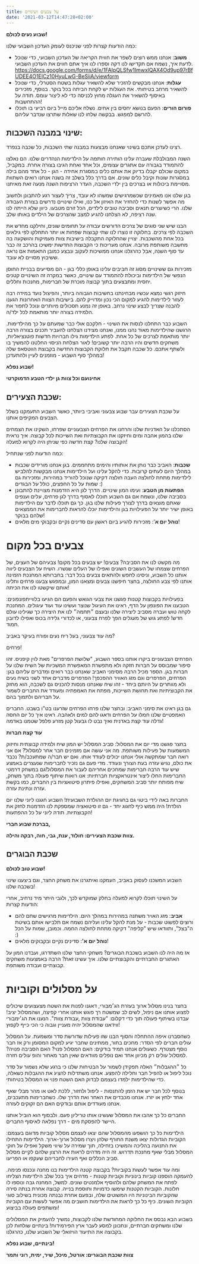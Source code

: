 ```yaml
---
title: על צבעים ושינויים
date: '2021-03-12T14:47:20+02:00'
---
```

**שבוע נעים לכולם!**

כמה הודעות קצרות לפני שניכנס לעומק העדכון השבועי שלנו:

* **משוב**: אנחנו ממש רוצים לשפר את חווית הקריאה של העדכון השבועי, כדי שנוכל לדעת איך, נשמח אם תקדישו לנו דקה וספרו לנו איך אתם חווים את העדכון השבועי. https://docs.google.com/forms/d/e/1FAIpQLSfw1ImwxlQAX4Od9up97rBfUDEE4O1ElCz10HyuLwG-BeSiiA/viewform
* **עגלות**: אנחנו מבקשים להזכיר שלא להשאיר עגלות בשטח הסטרלי, כדי שנוכל להשאיר מרחב בטיחותי. את העגלות יש לקחת הביתה בכל בוקר. בנוסף, מזכירים באיסוף להשאיר את העגלה מחוץ לכניסה כדי לא ליצור עומס. תודה על ההתחשבות! 
* **פורום הורים**: הפעם בנושא יחסים בין אחים. נשלח אליכם מייל ביום רביעי בו תוכלו להרשם למפגש. בבקשה שלחו לנו שאלות שתרצו שנדבר עליהם.

## שינוי במבנה השכבות:

רצינו לעדכן אתכם בשינוי שאנחנו מבצעות במבנה שתי השכבות, כל שכבה בנפרד.

השנה המבולבלת שעברה עלינו הותירה חותמה על הילדימות הנהדרים שלנו. הם נאלצו להתמודד בגבורה עם אתגרים עצומים, וכל אחד ואחת הגיבו בצורה אחרת. במקביל, במקום שכולם יקבלו בדיוק את אותם כלים במסגרת אחידה - הגן - כל אחד מהם בילה במסגרות שונות וקיבל כלים שונים. אם בדרך כלל בשלב זה בשנה אנחנו רואים השתוות מסויימת ביכולות או בצרכים בין ילדי השכבה, העדר הרציפות השנה מנעה זאת מאיתנו.

בגן שלנו אנו מאמינים שכשמרגישים שמשהו לא עובד, צריך לעצור רגע להתבונן ולחשוב מה אפשר לשנות כדי להחזיר את האיזון אל כנו, ואילו שינויים נדרשים בצורת העבודה שלנו. הרי כשיוצרים תנאים וסביבה טובים לילדים, הכל זורם מטבעו. כיוון שלא הייתה לנו שנה רציפה, לא הצלחנו להגיע למצב שהצרכים של הילדים באותו שלב.

הבנו שיש שני סוגים של צרכים הדורשים עבודה על תחומים שונים, וחילקנו מחדש את השכבה לפי צרכים. בחלוקה זו נוצרו לנו שתי קבוצות שפחות או יותר התחלקו לפי גילאים בכל אחת מהשכבות. יצויין שהחלוקה התקבלה בישיבות צוות מעמיקות והושקעה בה מחשבה משותפת מרובה. אנחנו מעריכות כי הקבוצות החדשות ימשיכו בהרכב זה כבר עד סוף השנה, אבל כהרגלנו אנחנו ממשיכות לעקוב ונבצע כמובן התאמות אם נראה ששיבוץ מסויים לא עובד.

מזכירות גם ששינויים מסוג זה חביבים עלינו באופן כללי בגן - הם מסייעים בבניית החוסן הנפשי של הילדימות וביכולת להתמודד עם שינויים, כאשר במקרה זה השינויים קטנים יחסית ומתבצעים בתוך קבוצה מוכרת של חברימות, מחנכות וחללים.

חיזוק רגשי נמצא עכשיו מבחינתנו בחשיבות הגבוהה ביותר, והפיצול נועד במידה רבה לעזור לילדימות להגיע למקום הכי נכון ומדוייק להם. בישיבות הצוות האחרונות הגענו להבנה שצריך לבצע שינוי נרחב. באופן זה נמנע תסכולים מיותרים ונוכל לתפור את הלמידה בצורה יותר מותאמת לכל ילד/ה.

השבוע כבר התחלנו לנסות את השינוי - חלקכם אולי כבר שמעתם על כך מהילדימות. הרגשנו שהילדימות מאוד נהנו ממנו, ואנחנו מצידנו הצלחנו להעביר תכנים בצורה הרבה יותר מותאמת לצרכים של כל אחת. לפתע הילדימות גילו חברויות חדשות פוטנציאליות, משחקים חדשים והיו הרבה יותר קשובים! לאור הצלחת הניסוי החלטנו להמשיך בו ולשתף אתכם. כל שכבה תקבל את חלוקת הקבוצות החדשה בקבוצת הווטסאפ שלה במהלך סוף השבוע - מוזמנים לעיין ולהתעדכן!

**שבוע נפלא!**

**אחינועם וכל צוות גן ילדי הטבע הדמוקרטי**

## שכבת הצעירים:

על שכבת הצעירים עבר שבוע צבעוני ואביבי ביותר, כאשר השבוע התעמקנו בשלל הצבעים המקיפים אותנו. 

הסתכלנו על האדניות שלנו והרחנו את הפרחים הצבעוניים שפרחו, השקינו את הצמחים שלנו בהמון אהבה ומים וחיזקנו את הקבוצתיות ואת השייכות לכל קבוצה. איך נראית הקבוצה שלנו? קצת חדשה כפי שניתן היה לקרוא למעלה!

כמה הודעות לפני שנתחיל:

* **שכבות**: האביב כבר נותן את אותותיו והימים מתחממים. בגן אנחנו מורידים שכבות במהלך היום לעתים קרובות. כדי להקל עלינו ועל הילדימות אנחנו מבקשות להלביש לילדימות מתחת לחולצה העבה חולצה דקיקה שנוכל להוריד במהירות, ומזכירות גם שמות על כל החפצים, כולל על הבגדים :)
* **הפתעות מן הטבע**: ועימו המון שינויים. הדרך לגן היא הזדמנות מצויינת להתבונן בסביבה שלנו, ונשמח אם גם השבוע תוכלו לאסוף בדרך לגן פרחים, עלים וענפים שאתם מוצאים בדרך לצורך פעילות שלנו בגן. כך גם תוכלו לדבר עם הילדימות באופן ישיר יותר על הפעילויות בגן והילדימות יוכלו להראות לחברימות את הממצאים שלהם בבוקר!
* **נוהל יום א**': מזכירות להגיע ביום ראשון עם סדינים נקיים ובקבוקי מים מלאים!

# צבעים בכל מקום

מה מקשט לנו את הסביבה? צבעים! יש צבעים בכל מקום! צבעיהם של העצים, של הפרחים שצמחו של העשבים השונים ואפילו של העלים שנשרו. השיח על הצבעים ליווה אותנו כל השבוע, וניסינו לחפש ולהתאים צבעים בכל דבר: בחברותא המחנכת הזמינה אותנו לפי צבע החולצה, בחצר חיפשנו צבעים ומצאנו המון, ובמפגש צבענו פרחים ותלינו אותם שיקשטו לנו את הכיתה!

בפעילויות בקבוצות קטנות פגשנו את צבעי הגואש והפעם הם הגיעו בלווייתפונפונים: הטבענו את הפונפון על הדף, ראינו את העיגול שנוצר ועשינו עוד ועוד עיגולים. המחנכת לקחה טוש ועברה מסביב ליצירה שלנו ובעצם ״תחמה״ לנו את היצירה כך שגילינו עולם חדש! לפתע גוש של מעגלים הפך לפרח צבעוני, או לכדורי גלידה בכוס ואפילו לדובון חמוד.

מה עוד צבעוני, בעל ריח נעים ופורח בעיקר באביב?

פרחים!

הפרחים הצבעוניים ביקרו אותנו בספר השבוע, "שלושת הפרפרים" מאת לוין קיפניס. זהו סיפור שמבוסס על חברות חזקה ולא מתפשרת המאפשרת המשכיות של השיח שלנו על חברות בגן. הספר מכיל הרבה מסימני האביב שאנחנו כבר רואים  ומדברים עליהם בגן: הפרחים, הפרפרים וגם מזג האוויר ההפכפך! הפרפרים מדברים אחד לשני בשיח נעים ולא מוותרים על היותם ביחד - זהו שיח שאנחנו מנסות להכניס גם לשכבה, הוא מחזק את הקבוציתיות ואת תחושת השייכות, מפתח את האמפתיה ומעודד את החברים לשמור על חבריהם ולתמוך בהם.

גם בגן ראינו את סימני האביב: ובחצר שלנו פרחו הפרחים שזרענו בט"ו בשבט. החברים האמפטיים שלנו חמלו על הפרחים ודאגו להם למים ולאהבה. ראינו איך כל יום החסה גדלה עוד קצת באדנית ואיך נבט לו גבעול קטן מזרע פלפל שטמנו באדמה!

**עוד קצת חברות**

בחצר פגשנו מדי יום את המסלול: סביב המסלול יש המון שיח ולמידה קבוצתית וחיזוק המשמעות של פעילות משותפת. מה אני עושה אם מזמינים חבר אחר למסלול? אם אני רואה חבר שמתקשה אולי אנחנו יכולים לעודד אותו. ואם יש חבר/ה שמתעכב/ת? נכבד את כולם, נגיש עזרה בעת הצורך ונעודד. מדי פעם גם נזכיר לחברימות שנעצרים באמצע שיש עוד הרבה חברימות שמחכים אחריהם לעבור את המסלול!גם במשחק דרמטי החברימות החלו ליצור אינטראקציות חברתיות: אנו רואות שיתוף פעולה בתוך משחק, שיח מפותח יותר סביב המשחקים, ואפילו פיתרון סיטואציות בין החברים, כמו בקשת עזרה ונתינת עזרה.

החברות באה לידי ביטוי גם בחגיגת יום ההולדת השבועית! השבוע חגגנו ליוני שלנו יום הולדת! היה ממש כיף לחגוג יחד - גם זו סיטואציה שמספקת לנו הזדמנות לחזק את הקבוצתיות. תודה ליוני על כל ההפתעות!

**בברכת שבוע חברי,**

**צוות שכבת הצעירים: חולוד, ענת, גבי, חוה, רבקה והילה.**

## שכבת הבוגרים

**שבוע טוב לכולם!**

השבוע המשכנו לעסוק באביב, העמקנו ואיתגרנו את משחק החצר, וגם ביצענו שינוי בשכבה שלנו!

על השינוי תוכלו לקרוא למעלה בחלק שמוקדש לכך, ולגבי היתר מיד נרחיב, אחרי הודעות קצרות:

* **אביב**: מזג האויר משתנה במהירות במהלך היום. הילדימות מרגישים שחם להם ורוצים לפשוט שכבות - על מנת להקל עלינו ועליהם נשמח אם תלבישו אותם בשיטת ה"בצל", ותוודאו שיש "קליפה" דקיקה מתחת לחולצה החמה. וכמובן, שמות על הכל :)
* **נוהל יום א'**: סדינים נקיים ובקבוקים מלאים!

אז מה היה לנו השבוע בשכבת הבוגרים? משחקי החצר שלנו השתדרגו, ועבדנו המון על האתגרים החברתיים והקבוצתיים שלנו. איך עשינו זאת? הרבה באמצעות משחקים קבוצתיים ועבודה משותפת.

# על מסלולים וקוביות

בחצר בנינו מסלול ארוך בעזרת הג׳מבורי, דאגנו לפנות את השטח מצעצועים שיכולים לפצוע אותנו אם ניפול, לשים לב שמשטח רך פוגש אותנו אחרי קפיצה, ושהמסלול יציב! עבדנו בשיתוף פעולה תוך כדי דקלום: "עבודת צוות ,עבודת צוות". הנענו את הג׳ימבורי ווידאנו שהמסלול יהיה מעניין וגבוה כי הכי כייף לקפוץ!

כשהסברנו איפה ההתחלה והסוף הבנו שזו פעילות שדורשת סדר ומשמעת. על המסלול עולים חברים לפי הסדר: מחכים בתור, ממתינים שחבר יגיע למקום המסומן ורק אז חבר נוסף מצטרף. כשעולים אנחנו תמיד בודקים: האם המסלול פנוי? האם הסביבה פנויה? למסלול עולים רק מכיוון אחד ואם נופלים מוודאים שאין חבר מאחור והופ עולים חזרה.

כל ״ההגבלות״ האלה תפקידן לשמור על הבטיחות שלנו כי ברגע שלא נשמור על סדר נוכל ליפול או להפיל חבר וחלילה להפצע. אנחנו משתדלות להציג את ההגבלות כשאלה, כדי שהילדימות ילמדו בעצמם לבדוק האם השטח פנוי או המסלול בטיחותי.

בנוסף לכל חבר יש את הזמן להתנסות - ליפול ולחזור, ללכת לאט או מהר מבלי שאף אחד ילחץ או יזרז. אנחנו מכבדים את האחר ואת הדרך שלו. כשחברימות מתעכבים, אנחנו מעודדים אותם ובודקים האם הם זקוקים לעזרה.

החברים כל כך אהבו את המסלול שעשינו אותו טריליון פעם. ולבסוף הוא הוביל אותנו היישר להפסקת מים - דרך נפלאה לאיסוף החברים.

הילדימות כל כך הושפעו מהמסלול שהם יצאו לעצמם מסלול קוביות מדוגם בעצמם: הקוביות הגדולות יצאו משנת החורף שלהן ויצרו מסלול ארוך-ארוך. הילדימות התחילו את התנועה בהליכה והמשיכו בזחילה, תוך שמירה על שיווי משקל ואפילו על חוקי המסלול מבלי שאף מחנכת תדרוש. זה היה מדהים לראות את הרצון שלהם לקיים מסלול סביב הכללים ואף העירו לחבריהם שעקפו או הפריעו. 

ומה עוד אפשר לעשות בקוביות? בקבוצה קטנה הילדימות בנו מחנה ונכנסו פנימה. להעמקה הוספנו קוביות בינוניות וקוביות קטנות - מדהים איך בכל שלב הילדימות הצליחו לפתח את המשחק שלהם ולהוסיף אלמנטים שונים. למשל, המחנה גבה ונוספו לו חלונות. הקוביות הקטנות שימשו כדמויות ותוספת בנייה. קבוצה אחרת בנתה סירה שהקוביות הבינוניות היו המשוטים שלה, ובפעם אחרת נבנתה מכונית בשילוב סוגי הקוביות השונים. כיף כל כך לראות את הילדימות חושבים מה אפשר לעשות עם הקוביות ומשתפים פעולה בביצוע!

בשבוע הבא נבסס את החלוקה המחודשת שלנו לקבוצות, נמשיך להעמיק את המסלולים שלנו ומשחקים חברתיים, ונתכונן למסע לעבר ארץ הפירמידות! בינתיים שולחות לכן בקבוצה את התיעוד הויזואלי של השבוע שלנו, כהרגלנו. 

**בינתיים, שבוע נפלא!**

**צוות שכבת הבוגרים: אורטל, מיכל, שיר, ימית, רוני ותמר**
